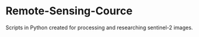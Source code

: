 # Remote-Sensing-Cource
Scripts in Python created for processing and researching sentinel-2 images.
